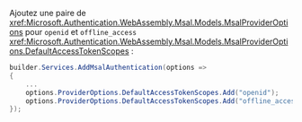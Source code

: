 Ajoutez une paire de <xref:Microsoft.Authentication.WebAssembly.Msal.Models.MsalProviderOptions> pour `openid` et `offline_access` <xref:Microsoft.Authentication.WebAssembly.Msal.Models.MsalProviderOptions.DefaultAccessTokenScopes> :

```csharp
builder.Services.AddMsalAuthentication(options =>
{
    ...
    options.ProviderOptions.DefaultAccessTokenScopes.Add("openid");
    options.ProviderOptions.DefaultAccessTokenScopes.Add("offline_access");
});
```
